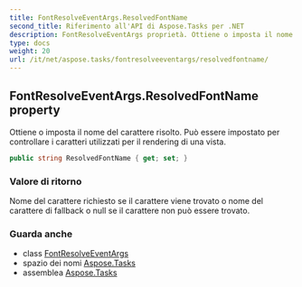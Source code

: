 ```yaml
---
title: FontResolveEventArgs.ResolvedFontName
second_title: Riferimento all'API di Aspose.Tasks per .NET
description: FontResolveEventArgs proprietà. Ottiene o imposta il nome del carattere risolto. Può essere impostato per controllare i caratteri utilizzati per il rendering di una vista.
type: docs
weight: 20
url: /it/net/aspose.tasks/fontresolveeventargs/resolvedfontname/
---
```

## FontResolveEventArgs.ResolvedFontName property

Ottiene o imposta il nome del carattere risolto. Può essere impostato per controllare i caratteri utilizzati per il rendering di una vista.

```csharp
public string ResolvedFontName { get; set; }
```

### Valore di ritorno

Nome del carattere richiesto se il carattere viene trovato o nome del carattere di fallback o null se il carattere non può essere trovato.

### Guarda anche

* class [FontResolveEventArgs](../)
* spazio dei nomi [Aspose.Tasks](../../fontresolveeventargs/)
* assemblea [Aspose.Tasks](../../../)


